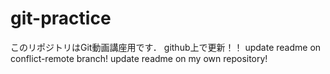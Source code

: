 # git-practice
このリポジトリはGit動画講座用です．
github上で更新！！
update readme on conflict-remote branch!
update readme on my own repository!
